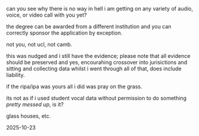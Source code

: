 can you see why there is no way in hell i am getting on any variety of audio, voice, or video call with you yet?  

the degree can be awarded from a different institution and you can correctly sponsor the application by exception.  

not you, not ucl, not camb.  

this was nudged and i still have the evidence; please note that all evidence should be preserved and yes, encourahing crossover into jurisictions and sitting and collecting data whilst i went through all of that, does include liability.  

if the ripa/ipa was yours all i did was pray on the grass.  

its not as if i used student vocal data without permission to do something *pretty messed up*, is it?  

glass houses, etc.  

2025-10-23
